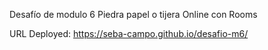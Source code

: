 Desafío de modulo 6
Piedra papel o tijera Online con Rooms

URL Deployed: https://seba-campo.github.io/desafio-m6/
